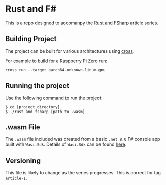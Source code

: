 # Rust and F#

This is a repo designed to accomanpy the [Rust and FSharp]() article series.

## Building Project

The project can be built for various architectures using [cross](https://github.com/cross-rs/cross).

For example to build for a Raspberry Pi Zero run:

```shell
cross run --target aarch64-unknown-linux-gnu
```

## Running the project

Use the following command to run the project:

```shell
$ cd [project directory]
$ ./rust_and_fsharp [path to .wasm] 
```

## .wasm File

The `.wasm` file included was created from a basic `.net 8.0` F# console app built with `Wasi.Sdk`. 
Details of `Wasi.Sdk` can be found [here](https://github.com/dotnet/dotnet-wasi-sdk).

## Versioning

This file is likely to change as the series progresses. This is correct for tag `article-1`. 
